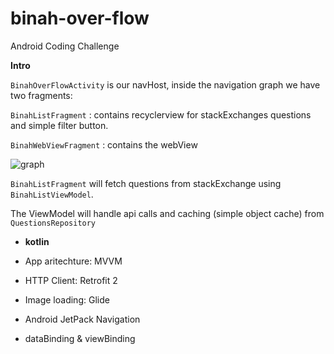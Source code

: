 # binah-over-flow
Android Coding Challenge

**Intro**

`BinahOverFlowActivity` is our navHost, inside the navigation graph we have two fragments:

`BinahListFragment` : contains recyclerview for stackExchanges questions and simple filter button.

`BinahWebViewFragment` : contains the webView

![graph](https://firebasestorage.googleapis.com/v0/b/viewfinder-202b1.appspot.com/o/Screen%20Shot%202021-06-23%20at%208.14.05.png?alt=media&token=53697459-c648-4969-8c36-c34a01d4c12e)

`BinahListFragment` will fetch questions from stackExchange using `BinahListViewModel`.

The ViewModel will handle api calls and caching (simple object cache) from `QuestionsRepository`

* **kotlin**
* App aritechture: MVVM

* HTTP Client: Retrofit 2

* Image loading: Glide

* Android JetPack Navigation

* dataBinding & viewBinding




